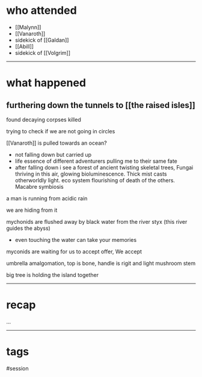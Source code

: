 # who attended

- [[Malynn]]
- [[Vanaroth]]
- sidekick of [[Galdan]]
- [[Abill]]
- sidekick of [[Volgrim]]

---
# what happened

## furthering down the tunnels to [[the raised isles]]
found decaying corpses killed  

trying to check if we are not going in circles

[[Vanaroth]] is pulled towards an ocean?
- not falling down but carried up
- life essence of different adventurers pulling me to their same fate
- after falling down i see a forest of ancient twisting skeletal trees, Fungai thriving in this air, glowing bioluminescence. Thick mist casts otherworldly light. eco system flourishing of death of the others. Macabre symbiosis

a man is running from acidic rain

we are hiding from it

mychonids are flushed away by black water from the river styx (this river guides the abyss)
- even touching the water can take your memories

myconids are waiting for us to accept offer, We accept

umbrella amalgomation, top is bone, handle is rigit and light mushroom stem

big tree is holding the island together

---
# recap

...

---
# tags

#session